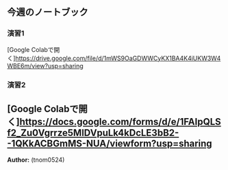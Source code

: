 ## 今週のノートブック
### 演習1  
[Google Colabで開く]https://drive.google.com/file/d/1mWS9OaGDWWCyKX1BA4K4iUKW3W4WBE6m/view?usp=sharing
### 演習2
[Google Colabで開く]https://docs.google.com/forms/d/e/1FAIpQLSf2_Zu0Vgrrze5MlDVpuLk4kDcLE3bB2--1QKkACBGmMS-NUA/viewform?usp=sharing
---

**Author:** (tnom0524)
